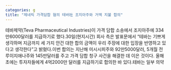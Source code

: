 ```yaml
---
categories: g
title: "제네릭 가격담합 혐의 테바社 조지아주와 거액 지불 합의"
---
```

테바제약(Teva Pharmaceutical Industries)이 가격 담합 소송에서 조지아주에 334만6000달러를 지급하기로 했다.30일(현지시간) 회사 측은 발표문에서 “테바는 기쁘게 생각하며 지금까지 세 가지 안건 대한 합의 금액이 우리 주장에 대한 입장을 반영하고 있다고 생각한다”고 밝혔다.이번 합의는 지난해 미시시피주와 92만5000달러, 5개월 전 루이지애나주와 145만달러를 주고 가격 담합 청구 사건을 해결한 데 이은 것이다. 올해 초에는 투자자들에게 4억2000만 달러를 지급하기로 합의한 바 있다.테바는 일부 의약